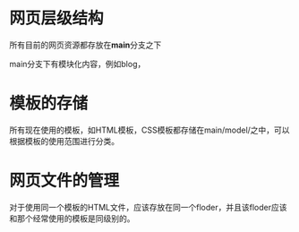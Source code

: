 <h1>网页层级结构</h1>
<p>所有目前的网页资源都存放在<b>main</b>分支之下</p>
<p>main分支下有模块化内容，例如blog，</p>

<h1>模板的存储</h1>
<p>所有现在使用的模板，如HTML模板，CSS模板都存储在main/model/之中，可以根据模板的使用范围进行分类。</p>

<h1>网页文件的管理</h1>
<p>对于使用同一个模板的HTML文件，应该存放在同一个floder，并且该floder应该和那个经常使用的模板是同级别的。</p>
